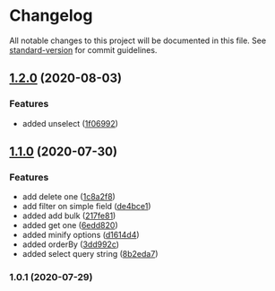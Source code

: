 # Changelog

All notable changes to this project will be documented in this file. See [standard-version](https://github.com/conventional-changelog/standard-version) for commit guidelines.

## [1.2.0](https://github.com/jlguenego/crudity/compare/v1.1.0...v1.2.0) (2020-08-03)


### Features

* added unselect ([1f06992](https://github.com/jlguenego/crudity/commit/1f06992931b7436b901c0fec5148b024728ac602))

## [1.1.0](https://github.com/jlguenego/crudity/compare/v1.0.1...v1.1.0) (2020-07-30)


### Features

* add delete one ([1c8a2f8](https://github.com/jlguenego/crudity/commit/1c8a2f8a9b1df2360d5ad2d08202fd551302af66))
* add filter on simple field ([de4bce1](https://github.com/jlguenego/crudity/commit/de4bce163e0c298b5f3501675c5a2699acaadb27))
* added add bulk ([217fe81](https://github.com/jlguenego/crudity/commit/217fe81c1e196f3edb19a2da40a79b33956565df))
* added get one ([6edd820](https://github.com/jlguenego/crudity/commit/6edd820db28f1ac21d4ee68a819e49d5d4f87e71))
* added minify options ([d1614d4](https://github.com/jlguenego/crudity/commit/d1614d4297d91a23f30820f5c5606c484d6366b3))
* added orderBy ([3dd992c](https://github.com/jlguenego/crudity/commit/3dd992c39b4d36993903cea1f56b8faf0a42a472))
* added select query string ([8b2eda7](https://github.com/jlguenego/crudity/commit/8b2eda7d7f6ffeb86b4c87bd57e684a7787b8568))

### 1.0.1 (2020-07-29)
